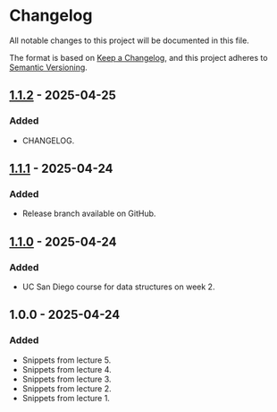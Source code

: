 # Changelog

All notable changes to this project will be documented in this file.

The format is based on [Keep a Changelog](https://keepachangelog.com/en/1.1.0/),
and this project adheres to [Semantic Versioning](https://semver.org/spec/v2.0.0.html).

## [1.1.2](https://github.com/serbouty/cs50x/releases/tag/v1.1.2) - 2025-04-25

### Added

- CHANGELOG.

## [1.1.1](https://github.com/serbouty/cs50x/releases/tag/v1.1.1) - 2025-04-24

### Added

- Release branch available on GitHub.

## [1.1.0](https://github.com/serbouty/cs50x/releases/tag/v1.1.0) - 2025-04-24

### Added

- UC San Diego course for data structures on week 2.

## 1.0.0 - 2025-04-24

### Added

- Snippets from lecture 5.
- Snippets from lecture 4.
- Snippets from lecture 3.
- Snippets from lecture 2.
- Snippets from lecture 1.
